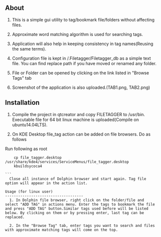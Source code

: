 About
------------------------------------

  1. This is a simple gui utility to tag/bookmark file/folders without affecting files.
  
  2. Approximate word matching algorithm is used for searching tags.

  3. Application will also help in keeping consistency in tag names(Reusing the same terms).

  4. Configuration file is kept in <home directory>/.Filetagger/Filetagger_db as a simple text file. You can find replace path if you have moved or renamed any folder.

  5. File or Folder can be opened by clicking on the link listed in "Browse Tags" tab

  6. Screenshot of the application is also uploaded.(TAB1.png, TAB2.png)

  

Installation
------------------------------------

  1. Compile the project in qtcreator and copy FILETAGGER to /usr/bin. Executable file for 64 bit linux machine is uploaded(Compile on ubuntu14.04LTS). 
  
  2. On KDE Desktop file_tag action can be added on file browsers. Do as follows 
  


Run following as root 
````
    cp file_tagger.desktop /usr/share/kde4/services/ServiceMenus/file_tagger.desktop
    kbuildsycoca4

```
  Close all instance of Dolphin browser and start again. Tag file option will appear in the action list.

Usage (for linux user)
------------------------------------
  1. In Dolphin file browser, right click on the folder/file and select "ADD TAG" in actions menu. Enter the tags to bookmark the file and press "ADD TAG" button.Similar tags used before will be listed below. By clicking on them or by pressing enter, last tag can be replaced.
  
  2. In the "Browse Tag" tab, enter tags you want to search and files with approximate matching tags will come on the top.